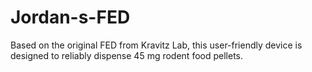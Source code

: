 # Jordan-s-FED
Based on the original FED from Kravitz Lab, this user-friendly device is designed to reliably dispense 45 mg rodent food pellets.
